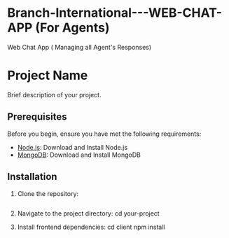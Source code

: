 # Branch-International---WEB-CHAT-APP (For Agents)
Web Chat App ( Managing all Agent's Responses)

# Project Name

Brief description of your project.

## Prerequisites

Before you begin, ensure you have met the following requirements:

- [Node.js](https://nodejs.org/): Download and Install Node.js
- [MongoDB](https://www.mongodb.com/try/download/community): Download and Install MongoDB

## Installation

1. Clone the repository:

   ```bash  git clone https://github.com/your-username/your-project.git

2. Navigate to the project directory:
  cd your-project

3. Install frontend dependencies:
  cd client
  npm install
